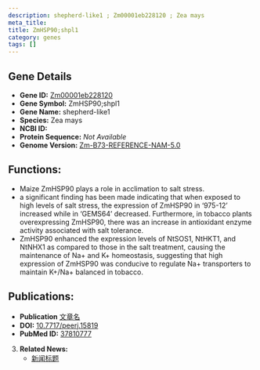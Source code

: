 ```yaml
---
description: shepherd-like1 ; Zm00001eb228120 ; Zea mays
meta_title:
title: ZmHSP90;shpl1
category: genes
tags: []
---
```


## Gene Details
- **Gene ID:**	[Zm00001eb228120](https://www.maizegdb.org/gene_center/gene/Zm00001eb228120)
- **Gene Symbol:** ZmHSP90;shpl1
- **Gene Name:** shepherd-like1
- **Species:** Zea mays
- **NCBI ID:** [  ]()
- **Protein Sequence:** *Not Available*
- **Genome Version:** [Zm-B73-REFERENCE-NAM-5.0](https://www.maizegdb.org/genome/assembly/Zm-B73-REFERENCE-NAM-5.0)

## Functions:
   - Maize ZmHSP90 plays a role in acclimation to salt stress.
   - a significant finding has been made indicating that when exposed to high levels of salt stress, the expression of ZmHSP90 in ‘975-12’ increased while in ‘GEMS64’ decreased. Furthermore, in tobacco plants overexpressing ZmHSP90, there was an increase in antioxidant enzyme activity associated with salt tolerance.
   - ZmHSP90 enhanced the expression levels of NtSOS1, NtHKT1, and NtNHX1 as compared to those in the salt treatment, causing the maintenance of Na+ and K+ homeostasis, suggesting that high expression of ZmHSP90 was conducive to regulate Na+ transporters to maintain K+/Na+ balanced in tobacco.

## Publications:
   - **Publication** [文章名](https://www.ncbi.nlm.nih.gov/pmc/articles/PMC10557940/)
   - **DOI:** [10.7717/peerj.15819](https://www.ncbi.nlm.nih.gov/pmc/articles/PMC10557940/)
   - **PubMed ID:** [37810777](https://pubmed.ncbi.nlm.nih.gov/37810777/)

3. **Related News:**
   - [新闻标题]()
